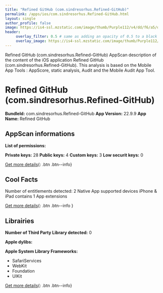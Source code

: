 ```yaml
---
title: "Refined GitHub (com.sindresorhus.Refined-GitHub)"
permalink: /apps/ios/com.sindresorhus.Refined-GitHub.html
layout: single
author_profile: false
image: https://is4-ssl.mzstatic.com/image/thumb/Purple112/v4/dd/f6/a5/ddf6a5ca-a2cf-235d-372e-a75b5f8f6298/AppIcon-1x_U007emarketing-0-7-0-85-220.png/512x512bb.jpg
header: 
     overlay_filter: 0.5 # same as adding an opacity of 0.5 to a black background
     overlay_image: https://is4-ssl.mzstatic.com/image/thumb/Purple112/v4/dd/f6/a5/ddf6a5ca-a2cf-235d-372e-a75b5f8f6298/AppIcon-1x_U007emarketing-0-7-0-85-220.png/512x512bb.jpg
---
```

Refined GitHub (com.sindresorhus.Refined-GitHub) AppScan description of the content of the iOS application Refined GitHub (com.sindresorhus.Refined-GitHub). This analysis is based on the Mobile App Tools : AppScore, static analysis, Audit and the Mobile Audit App Tool.

# Refined GitHub (com.sindresorhus.Refined-GitHub)

**BundleId:** com.sindresorhus.Refined-GitHub
**App Version:** 22.9.9
**App Name:** Refined GitHub


## AppScan informations 

**List of permissions:** 
  
  
**Private keys:** 28
**Public keys:** 4
**Custom keys:** 3
**Low securit keys:** 0
  
[Get more details](/pricing.html){: .btn .btn--info}

## Cool Facts

Number of entitlements detected: 2
Native App
supported devices iPhone & iPad
contains 1 App extensions
  
[Get more details](/pricing.html){: .btn .btn--info }

## Librairies 
**Number of Third Party Library detected:** 0


**Apple dylibs:**


**Apple System Library Frameworks:**
- SafariServices
- WebKit
- Foundation
- UIKit


  
[Get more details](/pricing.html){: .btn .btn--info}

